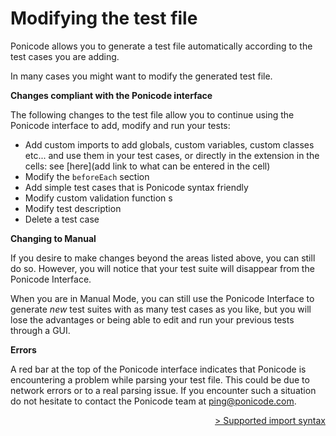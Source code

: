 # Modifying the test file

Ponicode allows you to generate a test file automatically according to the test cases you are adding.  

In many cases you might want to modify the generated test file.

**Changes compliant with the Ponicode interface**

The following changes to the test file allow you to continue using the Ponicode interface to add, modify and run your tests:

-   Add custom imports to add globals, custom variables, custom classes etc... and use them in your test cases, or directly in the extension in the cells: see [here](add link to what can be entered in the cell)
-   Modify the `beforeEach` section
-   Add simple test cases that is Ponicode syntax friendly
-   Modify custom validation function s
-   Modify test description
-   Delete a test case

**Changing to Manual**

If you desire to make changes beyond the areas listed above, you can still do so. However, you will notice that your test suite will disappear from the Ponicode Interface.

When you are in Manual Mode, you can still use the Ponicode Interface to generate *new* test suites with as many test cases as you like, but you will lose the advantages or being able to edit and run your previous tests through a GUI.

**Errors**

A red bar at the top of the Ponicode interface indicates that Ponicode is encountering a problem while parsing your test file. 
This could be due to network errors or to a real parsing issue. If you encounter such a situation do not hesitate to contact the Ponicode team at ping@ponicode.com.

<div align="right">
    <a href="#/ut_extension/gui_test/importSyntax.md" >
        > Supported import syntax
    </a>
</div>
